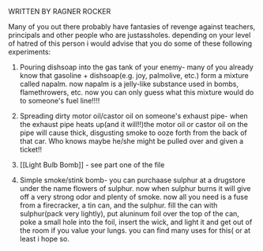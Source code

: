 WRITTEN BY RAGNER ROCKER

Many of you out there probably have fantasies of revenge against teachers,
principals and other people who are justassholes.  depending on your level of
hatred of this person i would advise that you do some of these following
experiments:

1. Pouring dishsoap into the gas tank of your enemy- many of you already
know that gasoline + dishsoap(e.g.  joy, palmolive, etc.) form a mixture
called napalm.  now napalm is a jelly-like  substance used in bombs,
flamethrowers, etc.  now you can only guess what this mixture would do to
someone's fuel line!!!!

2. Spreading dirty motor oil/castor oil on someone's exhaust pipe- when
the exhaust pipe heats up(and it will!!)the motor oil or castor oil on the pipe
will cause thick, disgusting smoke to ooze forth from the back of that car.
Who knows maybe he/she might be pulled over and given a ticket!!

3. [[Light Bulb Bomb]] - see part one of the file

4. Simple smoke/stink bomb- you can purchaase sulphur at a drugstore under
the name flowers of sulphur.  now when sulphur burns it will give off a very
strong odor and plenty of smoke.  now all you need is a fuse from a
firecracker, a tin can, and the sulphur.  fill the can with sulphur(pack very
lightly), put aluninum foil over the top of the can, poke a small hole into
the foil, insert the wick, and light it and get out of the room if you value
your lungs.  you can find many uses for this( or at least i hope so.
